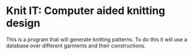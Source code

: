 # Knit IT: Computer aided knitting design

This is a program that will generate knitting patterns. To do this it will use a database over different garments and their constructions.
